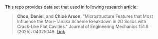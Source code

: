 This repo provides data set that used in following research article:

> **Chou, Daniel**, and **Chloé Arson**. "Microstructure Features that Most Influence the Mori–Tanaka Scheme Breakdown in 2D Solids with Crack-Like Flat Cavities." Journal of Engineering Mechanics 151.9 (2025): 04025049.
> [Link](https://ascelibrary.org/doi/abs/10.1061/JENMDT.EMENG-8025)
